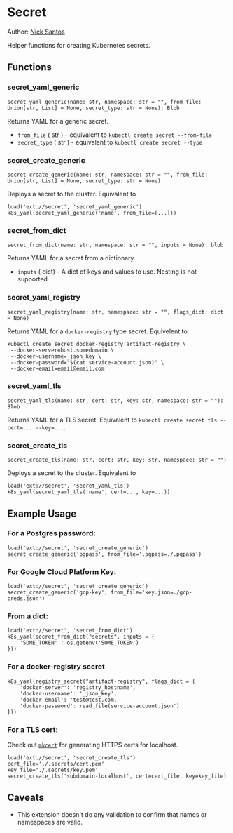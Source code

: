 # Secret

Author: [Nick Santos](https://github.com/nicks)

Helper functions for creating Kubernetes secrets.

## Functions

### secret_yaml_generic

```
secret_yaml_generic(name: str, namespace: str = "", from_file: Union[str, List] = None, secret_type: str = None): Blob
```

Returns YAML for a generic secret.

* `from_file` ( str ) – equivalent to `kubectl create secret --from-file`
* `secret_type` ( str ) - equivalent to `kubectl create secret --type`

### secret_create_generic

```
secret_create_generic(name: str, namespace: str = "", from_file: Union[str, List] = None, secret_type: str = None)
```

Deploys a secret to the cluster. Equivalent to

```
load('ext://secret', 'secret_yaml_generic')
k8s_yaml(secret_yaml_generic('name', from_file=[...]))
```

### secret_from_dict

```
secret_from_dict(name: str, namespace: str = "", inputs = None): blob
```

Returns YAML for a secret from a dictionary.

* `inputs` ( dict) - A dict of keys and values to use. Nesting is not supported


### secret_yaml_registry

```
secret_yaml_registry(name: str, namespace: str = "", flags_dict: dict = None)
```

Returns YAML for a `docker-registry` type secret. Equivelent to: 

```
kubectl create secret docker-registry artifact-registry \
 --docker-server=host.somedomain \
 --docker-username=_json_key \
 --docker-password="$(cat service-account.json)" \
 --docker-email=email@email.com
```

### secret_yaml_tls

```
secret_yaml_tls(name: str, cert: str, key: str, namespace: str = ""): Blob
```

Returns YAML for a TLS secret. Equivalent to `kubectl create secret tls --cert=... --key=...`.

### secret_create_tls

```
secret_create_tls(name: str, cert: str, key: str, namespace: str = "")
```

Deploys a secret to the cluster. Equivalent to

```
load('ext://secret', 'secret_yaml_tls')
k8s_yaml(secret_yaml_tls('name', cert=..., key=...))
```

## Example Usage

### For a Postgres password:

```
load('ext://secret', 'secret_create_generic')
secret_create_generic('pgpass', from_file='.pgpass=./.pgpass')
```

### For Google Cloud Platform Key:

```
load('ext://secret', 'secret_create_generic')
secret_create_generic('gcp-key', from_file='key.json=./gcp-creds.json')
```

### From a dict:

```
load('ext://secret', 'secret_from_dict')
k8s_yaml(secret_from_dict("secrets", inputs = {
    'SOME_TOKEN' : os.getenv('SOME_TOKEN')
}))
```

### For a docker-registry secret
```
k8s_yaml(registry_secret("artifact-registry", flags_dict = {
    'docker-server': 'registry_hostname',
    'docker-username': '_json_key',
    'docker-email': 'test@test.com,
    'docker-password': read_file(service-account.json')
}))
```

### For a TLS cert:

Check out [`mkcert`](https://github.com/FiloSottile/mkcert) for generating HTTPS certs for localhost.

```
load('ext://secret', 'secret_create_tls')
cert_file='./.secrets/cert.pem'
key_file='./.secrets/key.pem'
secret_create_tls('subdomain-localhost', cert=cert_file, key=key_file)
```

## Caveats

- This extension doesn't do any validation to confirm that names or namespaces are valid.
